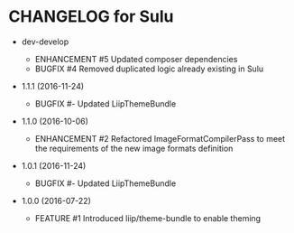 CHANGELOG for Sulu
==================

* dev-develop
    * ENHANCEMENT #5 Updated composer dependencies
    * BUGFIX      #4 Removed duplicated logic already existing in Sulu

* 1.1.1 (2016-11-24)
    * BUGFIX  #- Updated LiipThemeBundle

* 1.1.0 (2016-10-06)
    * ENHANCEMENT #2 Refactored ImageFormatCompilerPass to meet the requirements of the new image formats definition

* 1.0.1 (2016-11-24)
    * BUGFIX  #- Updated LiipThemeBundle

* 1.0.0 (2016-07-22)
    * FEATURE     #1 Introduced liip/theme-bundle to enable theming

